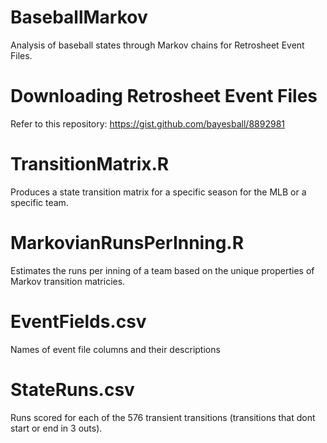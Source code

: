 # BaseballMarkov
Analysis of baseball states through Markov chains for Retrosheet Event Files.

Downloading Retrosheet Event Files
===========================
Refer to this repository: https://gist.github.com/bayesball/8892981

TransitionMatrix.R
=====================
Produces a state transition matrix for a specific season for the MLB or a specific team.

MarkovianRunsPerInning.R
=======================
Estimates the runs per inning of a team based on the unique properties of Markov transition matricies.

EventFields.csv
================
Names of event file columns and their descriptions

StateRuns.csv
================
Runs scored for each of the 576 transient transitions (transitions that dont start or end in 3 outs).
